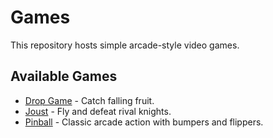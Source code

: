 # Games

This repository hosts simple arcade-style video games.

## Available Games

- [Drop Game](drop-game.html) - Catch falling fruit.
- [Joust](joust.html) - Fly and defeat rival knights.
- [Pinball](pinball.html) - Classic arcade action with bumpers and flippers.

